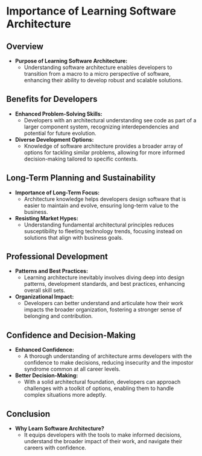 # Importance of Learning Software Architecture

## Overview
- **Purpose of Learning Software Architecture:**
    - Understanding software architecture enables developers to transition from a macro to a micro perspective of software, enhancing their ability to develop robust and scalable solutions.

## Benefits for Developers
- **Enhanced Problem-Solving Skills:**
    - Developers with an architectural understanding see code as part of a larger component system, recognizing interdependencies and potential for future evolution.
- **Diverse Development Options:**
    - Knowledge of software architecture provides a broader array of options for tackling similar problems, allowing for more informed decision-making tailored to specific contexts.

## Long-Term Planning and Sustainability
- **Importance of Long-Term Focus:**
    - Architecture knowledge helps developers design software that is easier to maintain and evolve, ensuring long-term value to the business.
- **Resisting Market Hypes:**
    - Understanding fundamental architectural principles reduces susceptibility to fleeting technology trends, focusing instead on solutions that align with business goals.

## Professional Development
- **Patterns and Best Practices:**
    - Learning architecture inevitably involves diving deep into design patterns, development standards, and best practices, enhancing overall skill sets.
- **Organizational Impact:**
    - Developers can better understand and articulate how their work impacts the broader organization, fostering a stronger sense of belonging and contribution.

## Confidence and Decision-Making
- **Enhanced Confidence:**
    - A thorough understanding of architecture arms developers with the confidence to make decisions, reducing insecurity and the impostor syndrome common at all career levels.
- **Better Decision-Making:**
    - With a solid architectural foundation, developers can approach challenges with a toolkit of options, enabling them to handle complex situations more adeptly.

## Conclusion
- **Why Learn Software Architecture?**
    - It equips developers with the tools to make informed decisions, understand the broader impact of their work, and navigate their careers with confidence.
